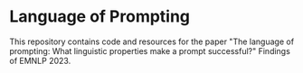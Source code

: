 # Language of Prompting

This repository contains code and resources for the paper "The language of prompting: What linguistic properties make a prompt successful?" Findings of EMNLP 2023.
